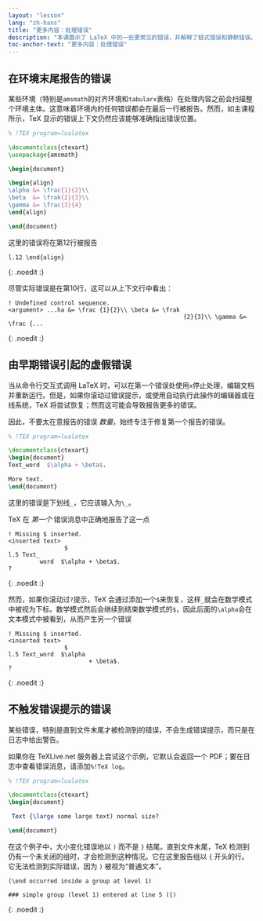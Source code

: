 ```yaml
---
layout: "lesson"
lang: "zh-hans"
title: "更多内容：处理错误"
description: "本课展示了 LaTeX 中的一些更常见的错误，并解释了链式错误和静默错误。"
toc-anchor-text: "更多内容：处理错误"
---
```


## 在环境末尾报告的错误

某些环境（特别是`amsmath`的对齐环境和`tabularx`表格）在处理内容之前会扫描整个环境主体。这意味着环境内的任何错误都会在最后一行被报告。然而，如主课程所示，TeX 显示的错误上下文仍然应该能够准确指出错误位置。

```latex
% !TEX program=lualatex

\documentclass{ctexart}
\usepackage{amsmath}

\begin{document}

\begin{align}
\alpha &= \frac{1}{2}\\
\beta  &= \frak{2}{3}\\
\gamma &= \frac{3}{4} 
\end{align}

\end{document}
```

这里的错误将在第12行被报告

```
l.12 \end{align}
```
{: .noedit :}

尽管实际错误是在第10行，这可以从上下文行中看出：

```
! Undefined control sequence.
<argument> ...ha &= \frac {1}{2}\\ \beta &= \frak 
                                                  {2}{3}\\ \gamma &= \frac {...
```
{: .noedit :}


## 由早期错误引起的虚假错误

当从命令行交互式调用 LaTeX 时，可以在第一个错误处使用`x`停止处理，编辑文档并重新运行。但是，如果你滚动过错误提示，或使用自动执行此操作的编辑器或在线系统，TeX 将尝试恢复；然而这可能会导致报告更多的错误。

因此，不要太在意报告的错误 _数量_，始终专注于修复第一个报告的错误。

```latex
% !TEX program=lualatex

\documentclass{ctexart}
\begin{document}
Text_word  $\alpha + \beta$.

More text.
\end{document}
```

这里的错误是下划线`_`，它应该输入为`\_`。

TeX 在 _第一个_ 错误消息中正确地报告了这一点

```
! Missing $ inserted.
<inserted text> 
                $
l.5 Text_
         word  $\alpha + \beta$.
?
```
{: .noedit :}

然而，如果你滚动过`?`提示，TeX 会通过添加一个`$`来恢复，这样`_`就会在数学模式中被视为下标。数学模式然后会继续到结束数学模式的`$`，因此后面的`\alpha`会在文本模式中被看到，从而产生另一个错误

```
! Missing $ inserted.
<inserted text> 
                $
l.5 Text_word  $\alpha
                       + \beta$.
? 
```
{: .noedit :}


## 不触发错误提示的错误

某些错误，特别是直到文件末尾才被检测到的错误，不会生成错误提示，而只是在日志中给出警告。

如果你在 TeXLive.net 服务器上尝试这个示例，它默认会返回一个 PDF；要在日志中查看错误消息，请添加`%!TeX log`。

```latex
% !TEX program=lualatex

\documentclass{ctexart}
\begin{document}

 Text {\large some large text) normal size?

\end{document}
```

在这个例子中，大小变化错误地以 `)` 而不是 `}` 结尾。直到文件末尾，TeX 检测到仍有一个未关闭的组时，才会检测到这种情况。它在这里报告组以 `{` 开头的行。它无法检测到实际错误，因为 `)` 被视为“普通文本”。

```
(\end occurred inside a group at level 1)

### simple group (level 1) entered at line 5 ({)
```
{: .noedit :}


<script>
  window.addEventListener('load', function(){
  rlselectline('pre0',9);
  rlselectline('pre3',4);
  rlselectline('pre6',5);
  }, false);
</script>
